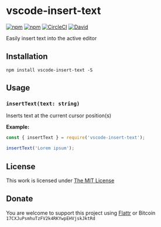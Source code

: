 # vscode-insert-text

[![npm](https://flat.badgen.net/npm/license/vscode-insert-text)](https://www.npmjs.org/package/vscode-insert-text)
[![npm](https://flat.badgen.net/npm/v/vscode-insert-text)](https://www.npmjs.org/package/vscode-insert-text)
[![CircleCI](https://flat.badgen.net/circleci/github/idleberg/node-vscode-insert-text)](https://circleci.com/gh/idleberg/node-vscode-insert-text)
[![David](https://flat.badgen.net/david/dep/idleberg/node-vscode-insert-text)](https://david-dm.org/idleberg/node-vscode-insert-text)

Easily insert text into the active editor

## Installation

`npm install vscode-insert-text -S`

## Usage

### `insertText(text: string)`

Inserts text at the current cursor position(s)

**Example:**

```js
const { insertText } = require('vscode-insert-text');

insertText('Lorem ipsum');
```

## License

This work is licensed under [The MIT License](https://opensource.org/licenses/MIT)

## Donate

You are welcome to support this project using [Flattr](https://flattr.com/submit/auto?user_id=idleberg&url=https://github.com/idleberg/node-vscode-insert-text) or Bitcoin `17CXJuPsmhuTzFV2k4RKYwpEHVjskJktRd`
